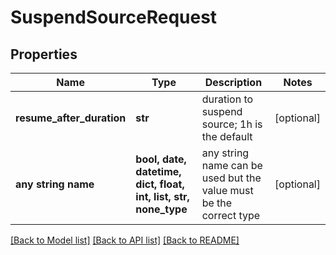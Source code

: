 # SuspendSourceRequest


## Properties
Name | Type | Description | Notes
------------ | ------------- | ------------- | -------------
**resume_after_duration** | **str** | duration to suspend source; 1h is the default | [optional] 
**any string name** | **bool, date, datetime, dict, float, int, list, str, none_type** | any string name can be used but the value must be the correct type | [optional]

[[Back to Model list]](../README.md#documentation-for-models) [[Back to API list]](../README.md#documentation-for-api-endpoints) [[Back to README]](../README.md)



